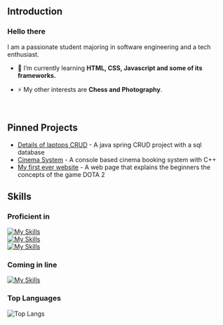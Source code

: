 <!--
**zhane009/zhane009** is a ✨ _special_ ✨ repository because its `README.md` (this file) appears on your GitHub profile.

Here are some ideas to get you started:

- 🔭 I’m currently working on ...
- 🌱 I’m currently learning ...
- 👯 I’m looking to collaborate on ...
- 🤔 I’m looking for help with ...
- 💬 Ask me about ...
- 📫 How to reach me: ...
- 😄 Pronouns: ...
- ⚡ Fun fact: ...
-->

<h2>Introduction</h2>

### Hello there
I am a passionate student majoring in software engineering and a tech enthusiast. 
- 🌱 I’m currently learning **HTML, CSS, Javascript and some of its frameworks.**
<!--- 🔭 I’m currently working on [a weather app with C++]-->
- ⚡ My other interests are **Chess and Photography**.

<br/>

<h2>Pinned Projects</h2>

- [Details of laptops CRUD](github.com/zhane009/laptops) - A java spring CRUD project with a sql database
- [Cinema System](github.com/zhane009/cinema_system) - A console based cinema booking system with C++
- [My first ever website](github.com/zhane009/webdev_assessment) - A web page that explains the beginners the concepts of the game DOTA 2

<h2>Skills</h2>

### Proficient in

[![My Skills](https://skillicons.dev/icons?i=vscode,git,github)](https://skillicons.dev) &nbsp;&nbsp;&nbsp;&nbsp;&nbsp; <br/>
[![My Skills](https://skillicons.dev/icons?i=py,java,spring)](https://skillicons.dev) &nbsp;&nbsp;&nbsp;&nbsp;&nbsp; <br/>
[![My Skills](https://skillicons.dev/icons?i=cpp,mysql)](https://skillicons.dev) &nbsp;&nbsp;&nbsp;&nbsp;&nbsp; <br/>

### Coming in line

[![My Skills](https://skillicons.dev/icons?i=html,css,javascript)](https://skillicons.dev) &nbsp;&nbsp;&nbsp;&nbsp;&nbsp; <br/>

### Top Languages
![Top Langs](https://github-readme-stats.vercel.app/api/top-langs/?username=zhane009&langs_count=10)
